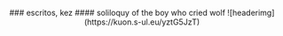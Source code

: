 <p align="center">### escritos, kez
#### soliloquy of the boy who cried wolf
![headerimg](https://kuon.s-ul.eu/yztG5JzT)</p>
